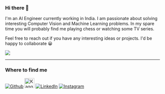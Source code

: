 ### Hi there 👋

I'm an AI Engineer currently working in India. I am passionate about solving interesting Computer Vision and Machine Learning problems. In my spare time you will probably find me playing chess or watching some TV series.

Feel free to reach out if you have any interesting ideas or projects. I'd be happy to collaborate 😀

![](https://komarev.com/ghpvc/?username=vkasojhaa)

<hr>

<h3>Where to find me</h3>
<p><a href="https://github.com/vkasojhaa" target="_blank"><img alt="Github" src="https://img.shields.io/badge/GitHub-%2312100E.svg?&style=for-the-badge&logo=Github&logoColor=white" /></a> 
<a href="https://www.kaggle.com/vikasojha98" target="_blank"><img alt="Kaggle" src="https://cdn3.iconfinder.com/data/icons/logos-and-brands-adobe/512/189_Kaggle-512.png" height=32, width=32 /></a> 
<a href="https://www.linkedin.com/in/vikasojha7" target="_blank"><img alt="LinkedIn" src="https://img.shields.io/badge/linkedin-%230077B5.svg?&style=for-the-badge&logo=linkedin&logoColor=white" /></a> 
<a href="https://instagram.com/vkasojhaa" target="_blank"><img alt="Instagram" src="https://img.shields.io/badge/instagram-%2312100E.svg?&style=for-the-badge&logo=instagram&logoColor=white" /></a>
</p>
